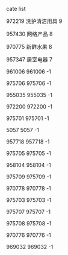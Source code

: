 cate list

972219 洗护清洁用具 9

957430 网络产品 8

970775 新鲜水果 8

957347 居室电器 7

961006 961006 -1

975706 975706 -1

955035 955035 -1

972200 972200 -1

975701 975701 -1

5057 5057 -1

957718 957718 -1

975705 975705 -1

958104 958104 -1

975709 975709 -1

970778 970778 -1

975703 975703 -1

975707 975707 -1

975708 975708 -1

970776 970776 -1

969032 969032 -1

